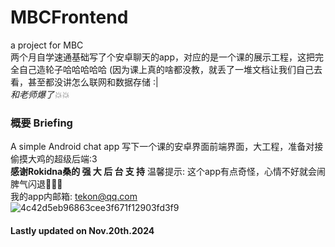 # MBCFrontend
a project for MBC<br>
两个月自学速通基础写了个安卓聊天的app，对应的是一个课的展示工程，这把完全自己造轮子哈哈哈哈哈 (因为课上真的啥都没教，就丢了一堆文档让我们自己去看，甚至都没讲怎么联网和数据存储 :|<br>
*和老师爆了💥💥*
### 概要 Briefing
A simple Android chat app
写下一个课的安卓界面前端界面，大工程，准备对接偷摸大鸡的超级后端:3 <br>
**感谢Rokidna桑的 强 大 后 台 支 持**
温馨提示: 这个app有点奇怪，心情不好就会闹脾气闪退👀💦💦<br>
我的app内邮箱: tekon@qq.com<br>
![4c42d5eb96863cee3f671f12903fd3f9](https://github.com/user-attachments/assets/b01dab94-4d44-4a0d-a20f-70a3d8d819a1)<br>

#### Lastly updated on Nov.20th.2024
